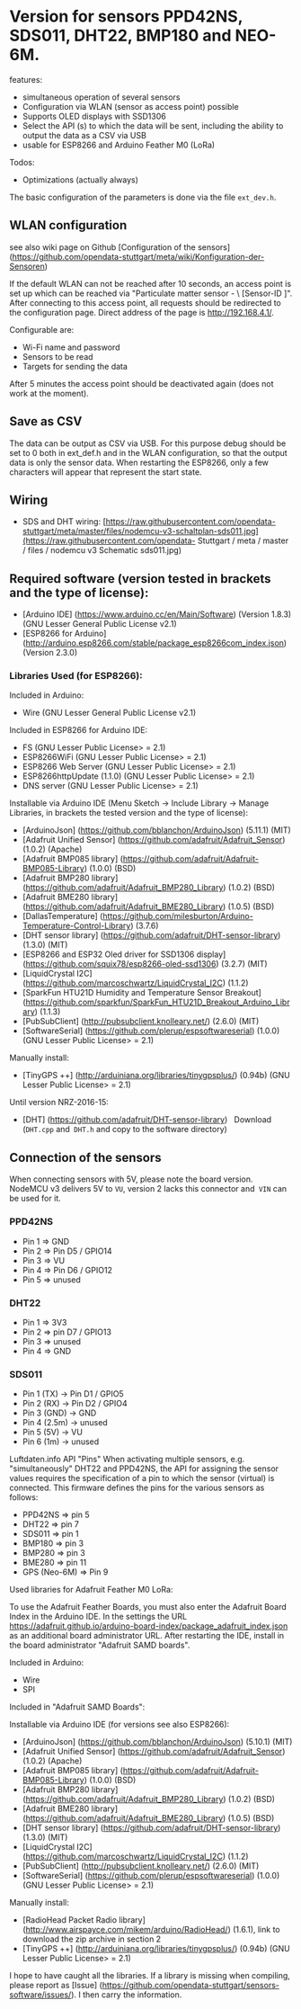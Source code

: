# Version for sensors PPD42NS, SDS011, DHT22, BMP180 and NEO-6M.

features:
* simultaneous operation of several sensors
* Configuration via WLAN (sensor as access point) possible
* Supports OLED displays with SSD1306
* Select the API (s) to which the data will be sent, including the ability to output the data as a CSV via USB
* usable for ESP8266 and Arduino Feather M0 (LoRa)

Todos:
* Optimizations (actually always)

The basic configuration of the parameters is done via the file `ext_dev.h`.

## WLAN configuration
see also wiki page on Github [Configuration of the sensors] (https://github.com/opendata-stuttgart/meta/wiki/Konfiguration-der-Sensoren)

If the default WLAN can not be reached after 10 seconds, an access point is set up which can be reached via "Particulate matter sensor - \ [Sensor-ID \]". After connecting to this access point, all requests should be redirected to the configuration page. Direct address of the page is http://192.168.4.1/.

Configurable are:
* Wi-Fi name and password
* Sensors to be read
* Targets for sending the data

After 5 minutes the access point should be deactivated again (does not work at the moment).


## Save as CSV

The data can be output as CSV via USB. For this purpose debug should be set to 0 both in ext_def.h and in the WLAN configuration, so that the output data is only the sensor data. When restarting the ESP8266, only a few characters will appear that represent the start state.

## Wiring

* SDS and DHT wiring: [https://raw.githubusercontent.com/opendata-stuttgart/meta/master/files/nodemcu-v3-schaltplan-sds011.jpg](https://raw.githubusercontent.com/opendata- Stuttgart / meta / master / files / nodemcu v3 Schematic sds011.jpg)

## Required software (version tested in brackets and the type of license):

* [Arduino IDE] (https://www.arduino.cc/en/Main/Software) (Version 1.8.3) (GNU Lesser General Public License v2.1)
* [ESP8266 for Arduino] (http://arduino.esp8266.com/stable/package_esp8266com_index.json) (Version 2.3.0)

### Libraries Used (for ESP8266):

Included in Arduino:
* Wire (GNU Lesser General Public License v2.1)

Included in ESP8266 for Arduino IDE:
* FS (GNU Lesser Public License> = 2.1)
* ESP8266WiFi (GNU Lesser Public License> = 2.1)
* ESP8266 Web Server (GNU Lesser Public License> = 2.1)
* ESP8266httpUpdate (1.1.0) (GNU Lesser Public License> = 2.1)
* DNS server (GNU Lesser Public License> = 2.1)

Installable via Arduino IDE (Menu Sketch -> Include Library -> Manage Libraries, in brackets the tested version and the type of license):
* [ArduinoJson] (https://github.com/bblanchon/ArduinoJson) (5.11.1) (MIT)
* [Adafruit Unified Sensor] (https://github.com/adafruit/Adafruit_Sensor) (1.0.2) (Apache)
* [Adafruit BMP085 library] (https://github.com/adafruit/Adafruit-BMP085-Library) (1.0.0) (BSD)
* [Adafruit BMP280 library] (https://github.com/adafruit/Adafruit_BMP280_Library) (1.0.2) (BSD)
* [Adafruit BME280 library] (https://github.com/adafruit/Adafruit_BME280_Library) (1.0.5) (BSD)
* [DallasTemperature] (https://github.com/milesburton/Arduino-Temperature-Control-Library) (3.7.6)
* [DHT sensor library] (https://github.com/adafruit/DHT-sensor-library) (1.3.0) (MIT)
* [ESP8266 and ESP32 Oled driver for SSD1306 display] (https://github.com/squix78/esp8266-oled-ssd1306) (3.2.7) (MIT)
* [LiquidCrystal I2C] (https://github.com/marcoschwartz/LiquidCrystal_I2C) (1.1.2)
* [SparkFun HTU21D Humidity and Temperature Sensor Breakout] (https://github.com/sparkfun/SparkFun_HTU21D_Breakout_Arduino_Library) (1.1.3)
* [PubSubClient] (http://pubsubclient.knolleary.net/) (2.6.0) (MIT)
* [SoftwareSerial] (https://github.com/plerup/espsoftwareserial) (1.0.0) (GNU Lesser Public License> = 2.1)

Manually install:
* [TinyGPS ++] (http://arduiniana.org/libraries/tinygpsplus/) (0.94b) (GNU Lesser Public License> = 2.1)


Until version NRZ-2016-15:
* [DHT] (https://github.com/adafruit/DHT-sensor-library)
  Download (`DHT.cpp` and` DHT.h` and copy to the software directory)


## Connection of the sensors

When connecting sensors with 5V, please note the board version. NodeMCU v3 delivers 5V to `VU`, version 2 lacks this connector and` VIN` can be used for it.

### PPD42NS
* Pin 1 => GND
* Pin 2 => Pin D5 / GPIO14
* Pin 3 => VU
* Pin 4 => Pin D6 / GPIO12
* Pin 5 => unused

### DHT22
* Pin 1 => 3V3
* Pin 2 => pin D7 / GPIO13
* Pin 3 => unused
* Pin 4 => GND

### SDS011
* Pin 1 (TX) -> Pin D1 / GPIO5
* Pin 2 (RX) -> Pin D2 / GPIO4
* Pin 3 (GND) -> GND
* Pin 4 (2.5m) -> unused
* Pin 5 (5V) -> VU
* Pin 6 (1m) -> unused


Luftdaten.info API "Pins"
When activating multiple sensors, e.g. "simultaneously" DHT22 and PPD42NS, the API for assigning the sensor values ​​requires the specification of a pin to which the sensor (virtual) is connected.
This firmware defines the pins for the various sensors as follows:
* PPD42NS => pin 5
* DHT22 => pin 7
* SDS011 => pin 1
* BMP180 => pin 3
* BMP280 => pin 3
* BME280 => pin 11
* GPS (Neo-6M) => Pin 9


Used libraries for Adafruit Feather M0 LoRa:

To use the Adafruit Feather Boards, you must also enter the Adafruit Board Index in the Arduino IDE. In the settings the URL
https://adafruit.github.io/arduino-board-index/package_adafruit_index.json as an additional board administrator URL. After restarting the IDE, install in the board administrator "Adafruit SAMD boards".

Included in Arduino:
* Wire
* SPI

Included in "Adafruit SAMD Boards":


Installable via Arduino IDE (for versions see also ESP8266):
* [ArduinoJson] (https://github.com/bblanchon/ArduinoJson) (5.10.1) (MIT)
* [Adafruit Unified Sensor] (https://github.com/adafruit/Adafruit_Sensor) (1.0.2) (Apache)
* [Adafruit BMP085 library] (https://github.com/adafruit/Adafruit-BMP085-Library) (1.0.0) (BSD)
* [Adafruit BMP280 library] (https://github.com/adafruit/Adafruit_BMP280_Library) (1.0.2) (BSD)
* [Adafruit BME280 library] (https://github.com/adafruit/Adafruit_BME280_Library) (1.0.5) (BSD)
* [DHT sensor library] (https://github.com/adafruit/DHT-sensor-library) (1.3.0) (MIT)
* [LiquidCrystal I2C] (https://github.com/marcoschwartz/LiquidCrystal_I2C) (1.1.2)
* [PubSubClient] (http://pubsubclient.knolleary.net/) (2.6.0) (MIT)
* [SoftwareSerial] (https://github.com/plerup/espsoftwareserial) (1.0.0) (GNU Lesser Public License> = 2.1)

Manually install:
* [RadioHead Packet Radio library] (http://www.airspayce.com/mikem/arduino/RadioHead/) (1.6.1), link to download the zip archive in section 2
* [TinyGPS ++] (http://arduiniana.org/libraries/tinygpsplus/) (0.94b) (GNU Lesser Public License> = 2.1)

I hope to have caught all the libraries. If a library is missing when compiling, please report as [Issue] (https://github.com/opendata-stuttgart/sensors-software/issues/). I then carry the information.
